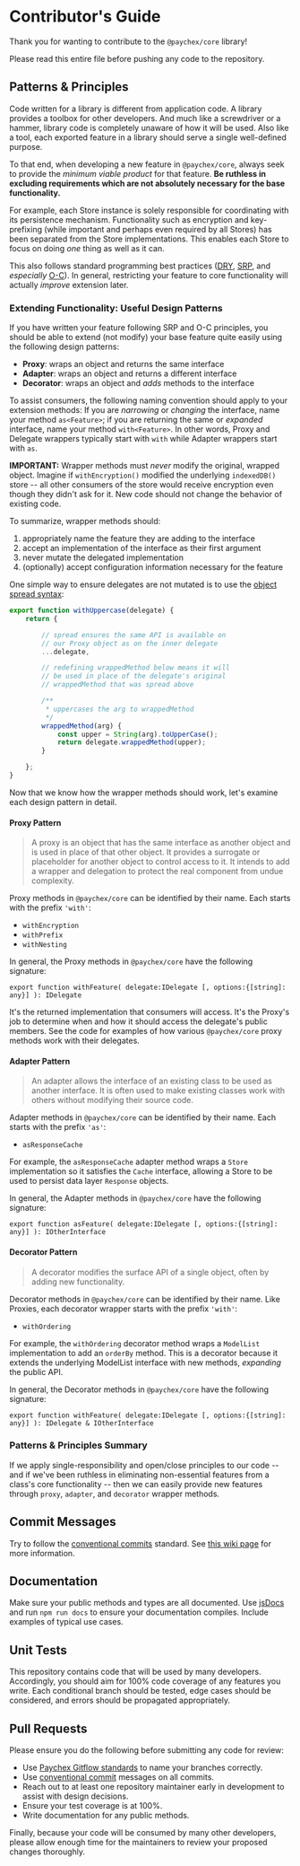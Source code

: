# Contributor's Guide

Thank you for wanting to contribute to the `@paychex/core` library!

Please read this entire file before pushing any code to the repository.

## Patterns & Principles

Code written for a library is different from application code. A library provides a toolbox for other developers. And much like a screwdriver or a hammer, library code is completely unaware of how it will be used. Also like a tool, each exported feature in a library should serve a single well-defined purpose.

To that end, when developing a new feature in `@paychex/core`, always seek to provide the _minimum viable product_ for that feature. **Be ruthless in excluding requirements which are not absolutely necessary for the base functionality.**

For example, each Store instance is solely responsible for coordinating with its persistence mechanism. Functionality such as encryption and key-prefixing (while important and perhaps even required by all Stores) has been separated from the Store implementations. This enables each Store to focus on doing _one_ thing as well as it can.

This also follows standard programming best practices ([DRY](https://en.wikipedia.org/wiki/Don%27t_repeat_yourself), [SRP](https://en.wikipedia.org/wiki/Single_responsibility_principle), and _especially_ [O-C](https://en.wikipedia.org/wiki/Open%E2%80%93closed_principle)). In general, restricting your feature to core functionality will actually _improve_ extension later.

### Extending Functionality: Useful Design Patterns

If you have written your feature following SRP and O-C principles, you should be able to extend (not modify) your base feature quite easily using the following design patterns:

- **Proxy**: wraps an object and returns the same interface
- **Adapter**: wraps an object and returns a different interface
- **Decorator**: wraps an object and _adds_ methods to the interface

To assist consumers, the following naming convention should apply to your extension methods: If you are _narrowing_ or _changing_ the interface, name your method `as<Feature>`; if you are returning the same or _expanded_ interface, name your method `with<Feature>`. In other words, Proxy and Delegate wrappers typically start with `with` while Adapter wrappers start with `as`.

**IMPORTANT:** Wrapper methods must _never_ modify the original, wrapped object. Imagine if `withEncryption()` modified the underlying `indexedDB()` store -- all other consumers of the store would receive encryption even though they didn't ask for it. New code should not change the behavior of existing code.

To summarize, wrapper methods should:

1. appropriately name the feature they are adding to the interface
2. accept an implementation of the interface as their first argument
3. never mutate the delegated implementation
4. (optionally) accept configuration information necessary for the feature

One simple way to ensure delegates are not mutated is to use the [object spread syntax](https://developer.mozilla.org/en-US/docs/Web/JavaScript/Reference/Operators/Spread_syntax#Spread_in_object_literals):

```javascript
export function withUppercase(delegate) {
    return {

        // spread ensures the same API is available on
        // our Proxy object as on the inner delegate
        ...delegate,

        // redefining wrappedMethod below means it will
        // be used in place of the delegate's original
        // wrappedMethod that was spread above

        /**
         * uppercases the arg to wrappedMethod
         */
        wrappedMethod(arg) {
            const upper = String(arg).toUpperCase();
            return delegate.wrappedMethod(upper);
        }

    };
}
```

Now that we know how the wrapper methods should work, let's examine each design pattern in detail.

#### Proxy Pattern

> A proxy is an object that has the same interface as another object and is used in place of that other object. It provides a surrogate or placeholder for another object to control access to it. It intends to add a wrapper and delegation to protect the real component from undue complexity.

Proxy methods in `@paychex/core` can be identified by their name. Each starts with the prefix `'with'`:

- `withEncryption`
- `withPrefix`
- `withNesting`

In general, the Proxy methods in `@paychex/core` have the following signature:

```text
export function withFeature( delegate:IDelegate [, options:{[string]: any}] ): IDelegate
```

It's the returned implementation that consumers will access. It's the Proxy's job to determine when and how it should access the delegate's public members. See the code for examples of how various `@paychex/core` proxy methods work with their delegates.

#### Adapter Pattern

> An adapter allows the interface of an existing class to be used as another interface. It is often used to make existing classes work with others without modifying their source code.

Adapter methods in `@paychex/core` can be identified by their name. Each starts with the prefix `'as'`:

- `asResponseCache`

For example, the `asResponseCache` adapter method wraps a `Store` implementation so it satisfies the `Cache` interface, allowing a Store to be used to persist data layer `Response` objects.

In general, the Adapter methods in `@paychex/core` have the following signature:

```text
export function asFeature( delegate:IDelegate [, options:{[string]: any}] ): IOtherInterface
```

#### Decorator Pattern

> A decorator modifies the surface API of a single object, often by adding new functionality.

Decorator methods in `@paychex/core` can be identified by their name. Like Proxies, each decorator wrapper starts with the prefix `'with'`:

- `withOrdering`

For example, the `withOrdering` decorator method wraps a `ModelList` implementation to add an `orderBy` method. This is a decorator because it extends the underlying ModelList interface with new methods, _expanding_ the public API.

In general, the Decorator methods in `@paychex/core` have the following signature:

```text
export function withFeature( delegate:IDelegate [, options:{[string]: any}] ): IDelegate & IOtherInterface
```

### Patterns & Principles Summary

If we apply single-responsibility and open/close principles to our code -- and if we've been ruthless in eliminating non-essential features from a class's core functionality -- then we can easily provide new features through `proxy`, `adapter`, and `decorator` wrapper methods.

## Commit Messages

Try to follow the [conventional commits](https://www.conventionalcommits.org/en/v1.0.0-beta.3/#summary) standard. See [this wiki page](https://wiki.paychex.com/display/ENTAPPS/Git+Commit+Standards) for more information.

## Documentation

Make sure your public methods and types are all documented. Use [jsDocs](http://usejsdoc.org/index.html) and run `npm run docs` to ensure your documentation compiles. Include examples of typical use cases.

## Unit Tests

This repository contains code that will be used by many developers. Accordingly, you should aim for 100% code coverage of any features you write. Each conditional branch should be tested, edge cases should be considered, and errors should be propagated appropriately.

## Pull Requests

Please ensure you do the following before submitting any code for review:

- Use [Paychex Gitflow standards](https://wiki.paychex.com/display/ENTAPPS/GitFlow+for+SSO) to name your branches correctly.
- Use [conventional commit](https://www.conventionalcommits.org/en/v1.0.0-beta.3/#summary) messages on all commits.
- Reach out to at least one repository maintainer early in development to assist with design decisions.
- Ensure your test coverage is at 100%.
- Write documentation for any public methods.

Finally, because your code will be consumed by many other developers, please allow enough time for the maintainers to review your proposed changes thoroughly.